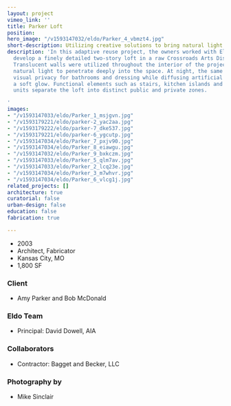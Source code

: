 ```yaml
---
layout: project
vimeo_link: ''
title: Parker Loft
position: 
hero_image: "/v1593147032/eldo/Parker_4_vbmzt4.jpg"
short-description: Utilizing creative solutions to bring natural light into dark spaces.
description: 'In this adaptive reuse project, the owners worked with El Dorado to
  develop a finely detailed two-story loft in a raw Crossroads Arts District building.
  Translucent walls were utilized throughout the interior of the project to allow
  natural light to penetrate deeply into the space. At night, the same walls provide
  visual privacy for bathrooms and dressing while diffusing artificial light into
  a soft glow. Functional elements such as stairs, kitchen islands and clothing storage
  units separate the loft into distinct public and private zones.

'
images:
- "/v1593147033/eldo/Parker_1_msjgvn.jpg"
- "/v1593179221/eldo/parker-2_yac2aa.jpg"
- "/v1593179222/eldo/parker-7_dke537.jpg"
- "/v1593179221/eldo/parker-6_ygcutp.jpg"
- "/v1593147034/eldo/Parker_7_pxjv90.jpg"
- "/v1593147034/eldo/Parker_8_eiawgu.jpg"
- "/v1593147032/eldo/Parker_9_bxkczm.jpg"
- "/v1593147033/eldo/Parker_5_qlm7av.jpg"
- "/v1593147033/eldo/Parker_2_lcq23e.jpg"
- "/v1593147034/eldo/Parker_3_m7whvr.jpg"
- "/v1593147034/eldo/Parker_6_vlcg1j.jpg"
related_projects: []
architecture: true
curatorial: false
urban-design: false
education: false
fabrication: true

---
```

* 2003
* Architect, Fabricator
* Kansas City, MO
* 1,800 SF

### Client

* Amy Parker and Bob McDonald

### Eldo Team

* Principal: David Dowell, AIA

### Collaborators

* Contractor: Bagget and Becker, LLC

### Photography by

* Mike Sinclair